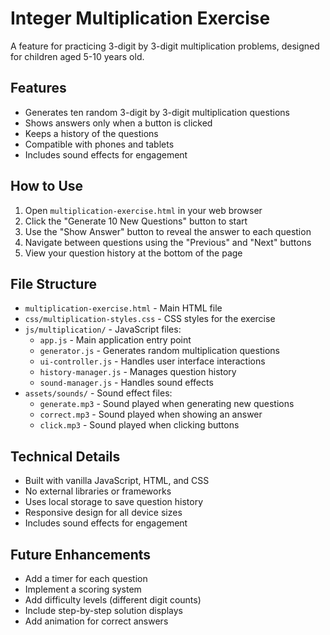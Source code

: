 # Integer Multiplication Exercise

A feature for practicing 3-digit by 3-digit multiplication problems, designed for children aged 5-10 years old.

## Features

- Generates ten random 3-digit by 3-digit multiplication questions
- Shows answers only when a button is clicked
- Keeps a history of the questions
- Compatible with phones and tablets
- Includes sound effects for engagement

## How to Use

1. Open `multiplication-exercise.html` in your web browser
2. Click the "Generate 10 New Questions" button to start
3. Use the "Show Answer" button to reveal the answer to each question
4. Navigate between questions using the "Previous" and "Next" buttons
5. View your question history at the bottom of the page

## File Structure

- `multiplication-exercise.html` - Main HTML file
- `css/multiplication-styles.css` - CSS styles for the exercise
- `js/multiplication/` - JavaScript files:
  - `app.js` - Main application entry point
  - `generator.js` - Generates random multiplication questions
  - `ui-controller.js` - Handles user interface interactions
  - `history-manager.js` - Manages question history
  - `sound-manager.js` - Handles sound effects
- `assets/sounds/` - Sound effect files:
  - `generate.mp3` - Sound played when generating new questions
  - `correct.mp3` - Sound played when showing an answer
  - `click.mp3` - Sound played when clicking buttons

## Technical Details

- Built with vanilla JavaScript, HTML, and CSS
- No external libraries or frameworks
- Uses local storage to save question history
- Responsive design for all device sizes
- Includes sound effects for engagement

## Future Enhancements

- Add a timer for each question
- Implement a scoring system
- Add difficulty levels (different digit counts)
- Include step-by-step solution displays
- Add animation for correct answers

